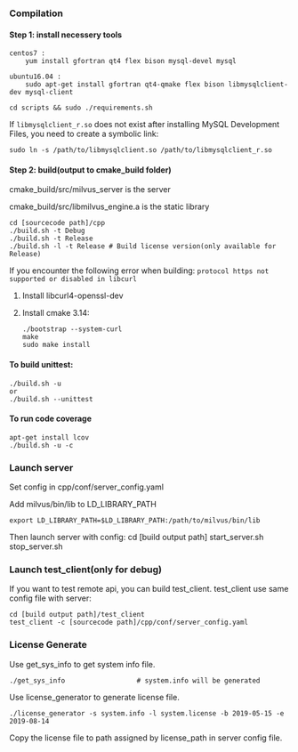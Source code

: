 ### Compilation
#### Step 1: install necessery tools

    centos7 : 
        yum install gfortran qt4 flex bison mysql-devel mysql
        
    ubuntu16.04 : 
        sudo apt-get install gfortran qt4-qmake flex bison libmysqlclient-dev mysql-client
        
    cd scripts && sudo ./requirements.sh     

If `libmysqlclient_r.so` does not exist after installing MySQL Development Files, you need to create a symbolic link:

```
sudo ln -s /path/to/libmysqlclient.so /path/to/libmysqlclient_r.so
```

#### Step 2: build(output to cmake_build folder)

cmake_build/src/milvus_server is the server

cmake_build/src/libmilvus_engine.a is the static library

    cd [sourcecode path]/cpp
    ./build.sh -t Debug
    ./build.sh -t Release
    ./build.sh -l -t Release # Build license version(only available for Release)

If you encounter the following error when building:
`protocol https not supported or disabled in libcurl`

1. Install libcurl4-openssl-dev

2. Install cmake 3.14: 

   ```
   ./bootstrap --system-curl 
   make 
   sudo make install
   ```

#### To build unittest:

    ./build.sh -u
    or
    ./build.sh --unittest

#### To run code coverage

    apt-get install lcov
    ./build.sh -u -c

### Launch server
Set config in cpp/conf/server_config.yaml

Add milvus/bin/lib to LD_LIBRARY_PATH

```
export LD_LIBRARY_PATH=$LD_LIBRARY_PATH:/path/to/milvus/bin/lib
```

Then launch server with config:
    cd [build output path]
    start_server.sh
    stop_server.sh

### Launch test_client(only for debug)
If you want to test remote api, you can build test_client.
test_client use same config file with server:

    cd [build output path]/test_client
    test_client -c [sourcecode path]/cpp/conf/server_config.yaml

### License Generate
Use get_sys_info to get system info file.

    ./get_sys_info                  # system.info will be generated

Use license_generator to generate license file.

    ./license_generator -s system.info -l system.license -b 2019-05-15 -e 2019-08-14                 

Copy the license file to path assigned by license_path in server config file.